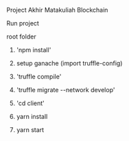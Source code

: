 Project Akhir Matakuliah Blockchain

Run project

root folder
1. 'npm install'
2. setup ganache (import truffle-config)
3. 'truffle compile' 
4. 'truffle migrate --network develop'

5. 'cd client'
6. yarn install
7. yarn start